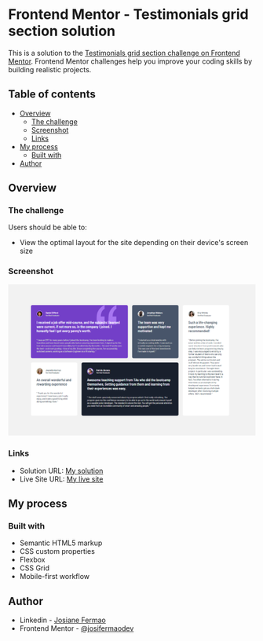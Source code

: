 # Frontend Mentor - Testimonials grid section solution

This is a solution to the [Testimonials grid section challenge on Frontend Mentor](https://www.frontendmentor.io/challenges/testimonials-grid-section-Nnw6J7Un7). Frontend Mentor challenges help you improve your coding skills by building realistic projects. 

## Table of contents

- [Overview](#overview)
  - [The challenge](#the-challenge)
  - [Screenshot](#screenshot)
  - [Links](#links)
- [My process](#my-process)
  - [Built with](#built-with)
- [Author](#author)


## Overview

### The challenge

Users should be able to:

- View the optimal layout for the site depending on their device's screen size

### Screenshot

![](./design/screenshot.png)


### Links

- Solution URL: [My solution](https://www.frontendmentor.io/solutions/testimonials-grid-section-solution-q6yG3_B8Js)
- Live Site URL: [My live site](https://testimonials-grid-section-main-rose.vercel.app/)

## My process

### Built with

- Semantic HTML5 markup
- CSS custom properties
- Flexbox
- CSS Grid
- Mobile-first workflow


## Author

- Linkedin - [Josiane Fermao](https://www.linkedin.com/in/josiane-fermao-78a2b3168/)
- Frontend Mentor - [@josifermaodev](https://www.frontendmentor.io/profile/josifermaodev)

